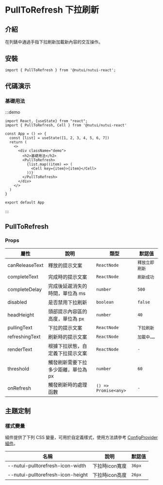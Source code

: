 # PullToRefresh 下拉刷新

## 介紹

在列錶中通過手指下拉刷新加載新內容的交互操作。

## 安裝

```tsx
import { PullToRefresh } from '@nutui/nutui-react';
```

## 代碼演示

### 基礎用法

:::demo

```tsx
import React, {useState} from "react";
import { PullToRefresh, Cell } from '@nutui/nutui-react'

const App = () => {
  const [list] = useState([1, 2, 3, 4, 5, 6, 7])
  return (
    <>
      <div className="demo">
        <h2>基礎用法</h2>
        <PullToRefresh>
          {list.map((item) => (
            <Cell key={item}>{item}</Cell>
          ))}
        </PullToRefresh>
      </div>
    </>
  )
}

export default App
```

:::

## PullToRefresh

### Props

| 屬性 | 說明 | 類型 | 默認值 |
| --- | --- | --- | --- |
| canReleaseText | 釋放的提示文案 | `ReactNode` | `釋放立即刷新` |
| completeText | 完成時的提示文案 | `ReactNode` | `刷新成功` |
| completeDelay | 完成後延遲消失的時間，單位為 ms | `number` | `500` |
| disabled | 是否禁用下拉刷新 | `boolean` | `false` |
| headHeight | 頭部提示內容區的高度，單位為 px | `number` | `40` |
| pullingText | 下拉的提示文案 | `ReactNode` | `下拉刷新` |
| refreshingText | 刷新時的提示文案 | `ReactNode` | `加載中……` |
| renderText | 根據下拉狀態，自定義下拉提示文案 | `ReactNode` | `-` |
| threshold | 觸發刷新需要下拉多少距離，單位為 px | `number` | `60` |
| onRefresh | 觸發刷新時的處理函數 | `() => Promise<any>` | `-` |


## 主題定制

### 樣式變量

組件提供了下列 CSS 變量，可用於自定義樣式，使用方法請參考 [ConfigProvider 組件](#/zh-CN/component/configprovider)。

| 名稱 | 說明 | 默認值 |
| --- | --- | --- |
| \--nutui-pulltorefresh-icon-width | 下拉時icon寬度 | `36px` |
| \--nutui-pulltorefresh-icon-height | 下拉時icon高度 | `26px` |